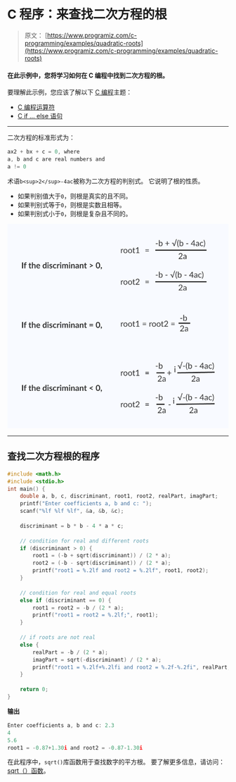 # C 程序：来查找二次方程的根

> 原文： [https://www.programiz.com/c-programming/examples/quadratic-roots](https://www.programiz.com/c-programming/examples/quadratic-roots)

#### 在此示例中，您将学习如何在 C 编程中找到二次方程的根。

要理解此示例，您应该了解以下 [C 编程](/c-programming "C tutorial")主题：

*   [C 编程运算符](/c-programming/c-operators)
*   [C if ... else 语句](/c-programming/c-if-else-statement)

* * *

二次方程的标准形式为：

```c
ax2 + bx + c = 0, where
a, b and c are real numbers and
a != 0

```

术语`b<sup>2</sup>-4ac`被称为二次方程的判别式。 它说明了根的性质。

*   如果判别值大于`0`，则根是真实的且不同。
*   如果判别式等于`0`，则根是实数且相等。
*   如果判别式小于`0`，则根是复杂且不同的。

![Formula to compute the roots of a quadratic equation](img/7b7c6a49d25d99e965c7ef4f36d27ddb.png "Roots of a quadratic equation")

* * *

## 查找二次方程根的程序

```c
#include <math.h>
#include <stdio.h>
int main() {
    double a, b, c, discriminant, root1, root2, realPart, imagPart;
    printf("Enter coefficients a, b and c: ");
    scanf("%lf %lf %lf", &a, &b, &c);

    discriminant = b * b - 4 * a * c;

    // condition for real and different roots
    if (discriminant > 0) {
        root1 = (-b + sqrt(discriminant)) / (2 * a);
        root2 = (-b - sqrt(discriminant)) / (2 * a);
        printf("root1 = %.2lf and root2 = %.2lf", root1, root2);
    }

    // condition for real and equal roots
    else if (discriminant == 0) {
        root1 = root2 = -b / (2 * a);
        printf("root1 = root2 = %.2lf;", root1);
    }

    // if roots are not real
    else {
        realPart = -b / (2 * a);
        imagPart = sqrt(-discriminant) / (2 * a);
        printf("root1 = %.2lf+%.2lfi and root2 = %.2f-%.2fi", realPart, imagPart, realPart, imagPart);
    }

    return 0;
} 
```

**输出**

```c
Enter coefficients a, b and c: 2.3
4
5.6
root1 = -0.87+1.30i and root2 = -0.87-1.30i 
```

在此程序中，`sqrt()`库函数用于查找数字的平方根。 要了解更多信息，请访问： [sqrt（）函数](https://www.programiz.com/c-programming/library-function/math.h/sqrt)。